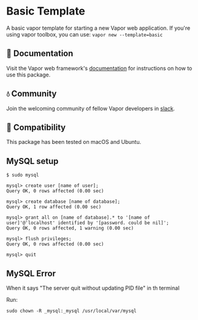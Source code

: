 # Basic Template

A basic vapor template for starting a new Vapor web application. If you're using vapor toolbox, you can use: `vapor new --template=basic`

## 📖 Documentation

Visit the Vapor web framework's [documentation](http://docs.vapor.codes) for instructions on how to use this package.

## 💧 Community

Join the welcoming community of fellow Vapor developers in [slack](http://vapor.team).

## 🔧 Compatibility

This package has been tested on macOS and Ubuntu.

## MySQL setup

```
$ sudo mysql
```
```
mysql> create user [name of user];
Query OK, 0 rows affected (0.00 sec)

mysql> create database [name of database];
Query OK, 1 row affected (0.00 sec)

mysql> grant all on [name of database].* to '[name of user]'@'localhost' identified by '[password. could be nil]';
Query OK, 0 rows affected, 1 warning (0.00 sec)

mysql> flush privileges;
Query OK, 0 rows affected (0.00 sec)

mysql> quit
```

## MySQL Error

When it says "The server quit without updating PID file" in th terminal

Run: 
```
sudo chown -R _mysql:_mysql /usr/local/var/mysql
```
